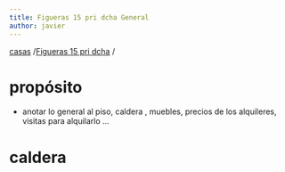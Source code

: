 ```yaml
---
title: Figueras 15 pri dcha General
author: javier
---
```


 [casas](casas) /[Figueras 15 pri dcha](figueras15priDcha) / 



# propósito

* anotar lo general al piso, caldera , muebles, precios de los alquileres, visitas para alquilarlo ...

# caldera